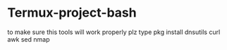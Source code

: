 # Termux-project-bash
to make sure this tools will work properly plz type
pkg install dnsutils curl awk sed nmap 
